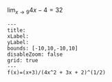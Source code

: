 
$\lim_{ x \to 9 } 4x-4 = 32$

```functionplot
---
title: 
xLabel: 
yLabel: 
bounds: [-10,10,-10,10]
disableZoom: false
grid: true
---
f(x)=(x+3)/(4x^2 + 3x + 2)^(1/2)
```

